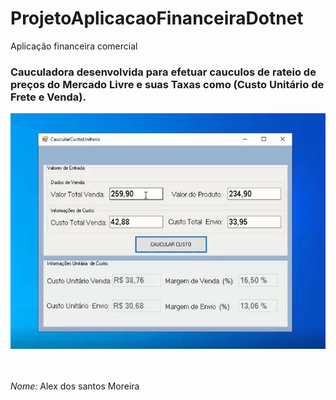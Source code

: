 # ProjetoAplicacaoFinanceiraDotnet
 Aplicação financeira comercial
 
 <h3>Cauculadora desenvolvida para efetuar cauculos de rateio de preços do Mercado Livre e suas Taxas como (Custo Unitário de Frete e Venda).
 
 ![cauculadoraDotnet](https://github.com/alexsiks/ProjetoAplicacaoFinanceiraDotnet/blob/fb3508069f0c19cafaecf629889e195827e3da5f/ProjetoFinanceiroDotnet/cauculadoraDotnet.jpg)
##


 
<br>*Nome:* Alex dos santos Moreira
